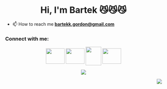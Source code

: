 <h1 align="center">Hi, I'm Bartek 😼😼😼</h1>

- 📫 How to reach me <a href="mailto:bartekk.gordon@gmail.com"> **bartekk.gordon@gmail.com** </a>

<h3 align="left">Connect with me:</h3>
<p align="center">
<a href="https://twitter.com/szejkerekk" target="blank"><img align="center" src="https://raw.githubusercontent.com/rahuldkjain/github-profile-readme-generator/master/src/images/icons/Social/twitter.svg" height="50" width="60" /></a>
<a href="https://www.linkedin.com/in/bartekgordon/" target="blank"><img align="center" src="https://raw.githubusercontent.com/rahuldkjain/github-profile-readme-generator/master/src/images/icons/Social/linked-in-alt.svg" height="50" width="60" /></a>
<a href="https://www.facebook.com/XDDJD/" target="blank"><img align="center" src="https://raw.githubusercontent.com/rahuldkjain/github-profile-readme-generator/master/src/images/icons/Social/facebook.svg" height="60" width="50" /></a>
<a href="https://www.instagram.com/bartusgordon/" target="blank"><img align="center" src="https://raw.githubusercontent.com/rahuldkjain/github-profile-readme-generator/master/src/images/icons/Social/instagram.svg" height="50" width="60" /></a>
</p>

<p align="center"> <img align="center" src="https://github-readme-stats.vercel.app/api/top-langs?username=szejkerek&show_icons=true&locale=en&layout=compact&theme=aura_dark"/> </p>

<p align="right"> <img src="https://komarev.com/ghpvc/?username=szejkerek&label=Profile%20views&color=0e75b6&style=flat&color=red"/> </p>
